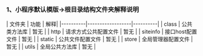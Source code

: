 <h1></h1>
<h3>1、小程序默认模版->根目录结构文件夹解释说明</h3>
| 文件夹    |       功能        | 解释|
|----------|------------------|----------|
| class    | 公共类方法库       | 暂无 |
| http     | 请求方式公共配置文件 | 暂无 |
| siteinfo | 接口host配置文件   | 暂无 |
| static   | 公共文件配置文件   | 暂无 |
| store    | 全局管理器配置文件  | 暂无 |
| utils    | 全局公共方法库     | 暂无 |
<!-- <h3>2、小程序默认模版->pages目录结构文件夹解释说明（举例index文件夹）</h3>
| 文件夹    |       子文件夹        | 解释说明|
|----------|------------------|----------|
| index    | api       | 用于统一管理api |
| index    | data       | 用于统一管理当前文件夹下的虚拟数据 | -->

<!-- <h1>此文件为utils.js文件的公共类方法</h1>
<h3>如何使用？</h3>

**在class.js中抛出类**

``` 

export class className {
    *构造函数*
    constructor(){
        ...
    }
}
```

 **在utils.js中引入模块**

```

import { className } from "./class"; 
``` -->
